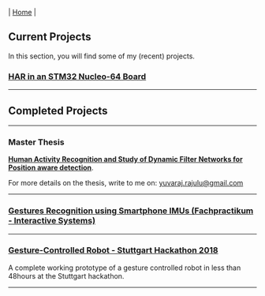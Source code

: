 |  [Home](https://yuvaraj8blr.github.io/)  | 

## Current Projects
In this section, you will find some of my (recent) projects. 

### [HAR in an STM32 Nucleo-64 Board](https://github.com/Yuvaraj8blr/yuvaraj8blr.github.io/blob/master/blogs/STM32CubeAI/Overview.md)

-----
## Completed Projects
-----

### Master Thesis
[**Human Activity Recognition and Study of Dynamic Filter Networks for Position aware detection**](https://github.com/Yuvaraj8blr/yuvaraj8blr.github.io/blob/master/docs/MasterThesis_Presentation-min.pdf). 


For more details on the thesis, write to me on: [yuvaraj.rajulu@gmail.com](mailto:yuvaraj.rajulu@gmail.com)

-----

### [Gestures Recognition using Smartphone IMUs (Fachpractikum - Interactive Systems)](https://github.com/Yuvaraj8blr/Gesture-Recognition-using-Smartphone-IMUs)

-----

### [Gesture-Controlled Robot - Stuttgart Hackathon 2018](https://github.com/Yuvaraj8blr/yuvaraj8blr.github.io/blob/master/blogs/StuttgartHackathon2018/StuttgartHackathon_2018.md)
A complete working prototype of a gesture controlled robot in less than 48hours at the Stuttgart hackathon.

-----
